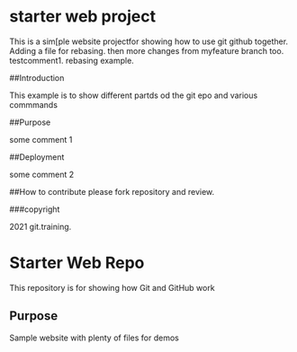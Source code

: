 # starter web project

This is a sim[ple website projectfor showing 
how to use git github together. Adding a file for rebasing. then more changes from myfeature branch too. testcomment1. rebasing example.

##Introduction

This example is to show different partds od the git epo and various commmands

##Purpose

some comment 1


##Deployment

some comment 2


##How to contribute
please fork repository and review.

###copyright

2021 git.training.

# Starter Web Repo

This repository is for showing how Git and GitHub work

## Purpose

Sample website with plenty of files for demos
